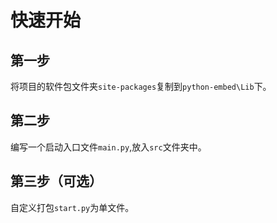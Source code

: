 # 快速开始
## 第一步
将项目的软件包文件夹`site-packages`复制到`python-embed\Lib`下。

## 第二步
编写一个启动入口文件`main.py`,放入`src`文件夹中。

## 第三步（可选）
自定义打包`start.py`为单文件。
